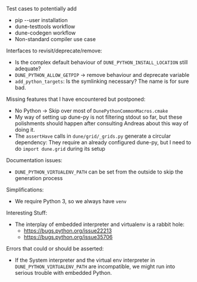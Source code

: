 Test cases to potentially add

* pip --user installation
* dune-testtools workflow
* dune-codegen workflow
* Non-standard compiler use case

Interfaces to revisit/deprecate/remove:

* Is the complex default behaviour of `DUNE_PYTHON_INSTALL_LOCATION` still adequate?
* `DUNE_PYTHON_ALLOW_GETPIP` -> remove behaviour and deprecate variable
* `add_python_targets`: Is the symlinking necessary? The name is for sure bad.

Missing features that I have encountered but postponed:

* No Python -> Skip over most of `DunePythonCommonMacros.cmake`
* My way of setting up dune-py is not filtering stdout so far, but these polishments should happen after consulting Andreas about this way of doing it.
* The `assertHave` calls in `dune/grid/_grids.py` generate a circular dependency: They require an already configured dune-py, but I need to do `import dune.grid` during its setup

Documentation issues:

* `DUNE_PYTHON_VIRTUALENV_PATH` can be set from the outside to skip the generation process

Simplifications:

* We require Python 3, so we always have `venv`

Interesting Stuff:

* The interplay of embedded interpreter and virtualenv is a rabbit hole:
  * https://bugs.python.org/issue22213
  * https://bugs.python.org/issue35706

Errors that could or should be asserted:

* If the System interpreter and the virtual env interpreter in `DUNE_PYTHON_VIRTUALENV_PATH` are incompatible, we might run into serious trouble with embedded Python.
